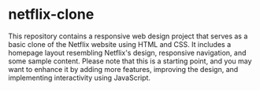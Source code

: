 # netflix-clone
This repository contains a responsive web design project that serves as a basic clone of the Netflix website using HTML and CSS. It includes a homepage layout resembling Netflix's design, responsive navigation, and some sample content. Please note that this is a starting point, and you may want to enhance it by adding more features, improving the design, and implementing interactivity using JavaScript.
